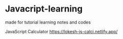 # Javacript-learning
made for tutorial learning notes and codes

JavaScript Calculator
https://lokesh-js-calci.netlify.app/
